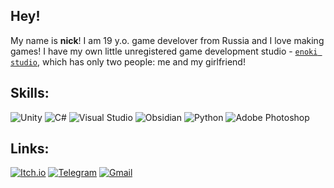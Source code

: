 ## Hey!
My name is **nick**! I am 19 y.o. game develover from Russia and I love making games! I have my own little unregistered game development studio - [`enoki studio`](https://t.me/enokistudio), which has only two people: me and my girlfriend!

## Skills:
![Unity](https://img.shields.io/badge/Unity-ff5c5a?style=for-the-badge&logo=unity&logoColor=000000&color=ffffff)
![C#](https://img.shields.io/badge/c%23-ff5c5a?style=for-the-badge&logo=c%23&logoColor=9b4f97&color=ffffff)
![Visual Studio](https://img.shields.io/badge/Visual%20Studio-ffffff?style=for-the-badge&logo=visual%20studio&logoColor=%235C2D91)
![Obsidian](https://img.shields.io/badge/Obsidian-ff5c5a?style=for-the-badge&logo=obsidian&logoColor=%237C3AED&color=ffffff)
![Python](https://img.shields.io/badge/Python-ff5c5a?style=for-the-badge&logo=python&logoColor=3776ab&color=ffffff)
![Adobe Photoshop](https://img.shields.io/badge/Adobe%20Photoshop-ff5c5a?style=for-the-badge&logo=adobe%20photoshop&logoColor=2fa3f7&color=ffffff)

## Links:
[![Itch.io](https://img.shields.io/badge/Itch.io-ff5c5a?style=for-the-badge&logo=itch.io&logoColor=d64135&color=ffffff)](https://n11ckz.itch.io)
[![Telegram](https://img.shields.io/badge/Telegram-000000?style=for-the-badge&logo=telegram&logoColor=2ba2de&color=ffffff)](https://t.me/n11ckz)
[![Gmail](https://img.shields.io/badge/Gmail-000000?style=for-the-badge&logo=gmail&logoColor=d64135&color=ffffff)](mailto:nickzavodovmain@gmail.com)
